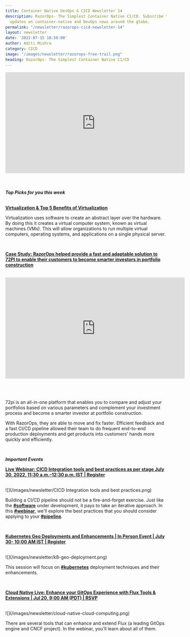 ```yaml
---
title: Container Native DevOps & CICD Newsletter 14
description: RazorOps- The Simplest Container Native CI/CD. Subscribe to get the latest
  updates on container-native and DevOps news around the globe.
permalink: "/newsletter/razorops-cicd-newsletter-14"
layout: newsletter
date: '2022-07-15 10:50:00'
author: Aditi Mishra
category: CICD
image: "/images/newsletter/razorops-free-trail.png"
heading: RazorOps- The Simplest Container Native CI/CD
---
```



<div class="text-center">
  <iframe width="560" height="315" src="https://www.youtube.com/embed/SCa50IKwhV8" title="YouTube video player" frameborder="0" allow="accelerometer; autoplay; clipboard-write; encrypted-media; gyroscope; picture-in-picture" allowfullscreen></iframe>
</div>

<br>
<br>

***Top Picks for you this week***
<br><br>

**[Virtualization & Top 5 Benefits of Virtualization](https://bit.ly/3yKXiVl)**

Virtualization uses software to create an abstract layer over the hardware. By doing this it creates a virtual computer system, known as virtual machines (VMs). This will allow organizations to run multiple virtual computers, operating systems, and applications on a single physical server.

<br>

**[Case Study: RazorOps helped provide a fast and adaptable solution to 72PI to enable their customers to become smarter investors in portfolio construction ](https://bit.ly/3PeDHnG)**

<br>
<div class="text-center">
  <iframe width="560" height="315" src="https://www.youtube.com/embed/KqxGsecyLAc" title="YouTube video player" frameborder="0" allow="accelerometer; autoplay; clipboard-write; encrypted-media; gyroscope; picture-in-picture" allowfullscreen></iframe>
</div>

<br><br>

 72pi is an all-in-one platform that enables you to compare and adjust your portfolios based on various parameters and complement your investment process and become a smarter investor at portfolio construction.

With RazorOps, they are able to move and fix faster. Efficient feedback and a fast CI/CD pipeline allowed their team to do frequent end-to-end production deployments and get products into customers' hands more quickly and efficiently.

<br>

***Important Events***
<br>
<p><b><a href="https://bit.ly/3c0Q0Fw" target="_blank">Live Webinar: CICD Integration tools and best practices as per stage July 30, 2022, 11:30 a.m.–12:30 p.m. IST | Register </a></b></p>

<br>
![](/images/newsletter/CICD Integration tools and best practices.png)
<br>

 Building a CI/CD pipeline should not be a fire-and-forget exercise. Just like the **[#software](https://www.linkedin.com/feed/hashtag/software?lipi=urn%3Ali%3Apage%3Ad_flagship3_pulse_read%3BN8JfOAeZTqGhYyZQb638fw%3D%3D)** under development, it pays to take an iterative approach. In this **[#webinar](https://www.linkedin.com/feed/hashtag/webinar?lipi=urn%3Ali%3Apage%3Ad_flagship3_pulse_read%3BN8JfOAeZTqGhYyZQb638fw%3D%3D)**, we'll explore the best practices that you should consider applying to your **[#pipeline](https://www.linkedin.com/feed/hashtag/pipeline?lipi=urn%3Ali%3Apage%3Ad_flagship3_pulse_read%3BN8JfOAeZTqGhYyZQb638fw%3D%3D)**.
 
 <br>

<p><b><a href="https://www.meetup.com/cloudnloud/events/286753400/" target="_blank">Kubernetes Geo Deployments and Enhancements | In Person Event | July 30- 10:00 AM IST | Register </a></b></p>

<br>
![](/images/newsletter/k8-geo-deployment.png)
<br>

This session will focus on **[#kubernetes](https://www.linkedin.com/feed/hashtag/kubernetes?lipi=urn%3Ali%3Apage%3Ad_flagship3_pulse_read%3BN8JfOAeZTqGhYyZQb638fw%3D%3D)** deployment techniques and their enhancements.

<br>

<p><b><a href="https://community.cncf.io/events/details/cncf-cncf-online-programs-presents-cloud-native-live-enhance-your-gitops-experience-with-flux-tools-extensions/" target="_blank">Cloud Native Live: Enhance your GitOps Experience with Flux Tools & Extensions | Jul 20, 9:00 AM (PDT) | RSVP </a></b></p>

<br>
![](/images/newsletter/cloud-native-cloud-computing.png)
<br>

There are several tools that can enhance and extend Flux (a leading GitOps engine and CNCF project). In the webinar, you'll learn about all of them.
